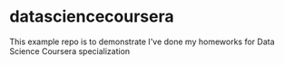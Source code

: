 # datasciencecoursera
This example repo is to demonstrate I've done my homeworks for Data Science Coursera specialization
